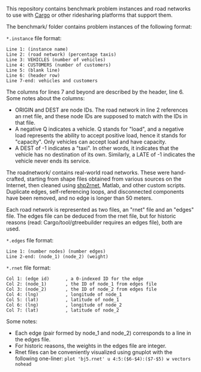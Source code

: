 This repository contains benchmark problem instances and road networks to use
with [Cargo](https://github.com/jamjpan/Cargo) or other ridesharing platforms
that support them.

The benchmark/ folder contains problem instances of the following format:

```*.instance``` file format:

    Line 1: (instance name)
    Line 2: (road network) (percentage taxis)
    Line 3: VEHICLES (number of vehicles)
    Line 4: CUSTOMERS (number of customers)
    Line 5: (blank line)
    Line 6: (header row)
    Line 7-end: vehicles and customers

The columns for lines 7 and beyond are described by the header, line 6. Some
notes about the columns:

- ORIGIN and DEST are node IDs. The road network in line 2 references an rnet
  file, and these node IDs are supposed to match with the IDs in that file.
- A negative Q indicates a vehicle. Q stands for "load", and a negative load
  represents the ability to accept positive load, hence it stands for "capacity".
  Only vehicles can accept load and have capacity.
- A DEST of -1 indicates a "taxi". In other words, it indicates that the vehicle
  has no destination of its own. Similarly, a LATE of -1 indicates the vehicle
  never ends its service.

The roadnetwork/ contains real-world road networks. These were hand-crafted,
starting from shape files obtained from various sources on the Internet, then
cleaned using [shp2rnet](https://github.com/jamjpan/shp2rnet), Matlab, and
other custom scripts. Duplicate edges, self-referencing loops, and disconnected
components have been removed, and no edge is longer than 50 meters.

Each road network is represented as two files, an "rnet" file and an "edges"
file. The edges file can be deduced from the rnet file, but for historic
reasons (read: Cargo/tool/gtreebuilder requires an edges file), both are used.

```*.edges``` file format:

    Line 1: (number nodes) (number edges)
    Line 2-end: (node_1) (node_2) (weight)

```*.rnet``` file format:

    Col 1: (edge id)      , a 0-indexed ID for the edge
    Col 2: (node_1)       , the ID of node_1 from edges file
    Col 3: (node_2)       , the ID of node_2 from edges file
    Col 4: (lng)          , longitude of node_1
    Col 5: (lat)          , latitude of node_1
    Col 6: (lng)          , longitude of node_2
    Col 7: (lat)          , latitude of node_2

Some notes:

- Each edge (pair formed by node_1 and node_2) corresponds to a line in
  the edges file.
- For historic reasons, the weights in the edges file are integer.
- Rnet files can be conveniently visualized using gnuplot with the following
  one-liner: ```plot 'bj5.rnet' u 4:5:($6-$4):($7-$5) w vectors nohead```

